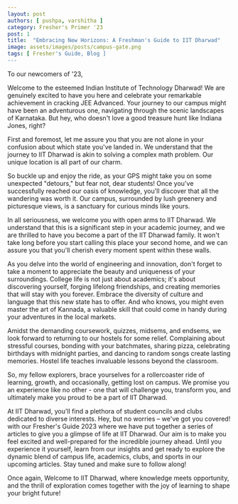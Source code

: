 ```yaml
---
layout: post
authors: [ pushpa, varshitha ]
category: Fresher's Primer '23
post: 1
title:  "Embracing New Horizons: A Freshman's Guide to IIT Dharwad"
image: assets/images/posts/campus-gate.png
tags: [ Fresher's Guide, Blog ]
--- 
```


To our newcomers of '23,

Welcome to the esteemed Indian Institute of Technology Dharwad! We are genuinely excited to have you here and celebrate your remarkable achievement in cracking JEE Advanced. Your journey to our campus might have been an adventurous one, navigating through the scenic landscapes of Karnataka. But hey, who doesn't love a good treasure hunt like Indiana Jones, right?

First and foremost, let me assure you that you are not alone in your confusion about which state you've landed in. We understand that the journey to IIT Dharwad is akin to solving a complex math problem. Our unique location is all part of our charm.

So buckle up and enjoy the ride, as your GPS might take you on some unexpected "detours," but fear not, dear students! Once you've successfully reached our oasis of knowledge, you'll discover that all the wandering was worth it. Our campus, surrounded by lush greenery and picturesque views, is a sanctuary for curious minds like yours.

In all seriousness, we welcome you with open arms to IIT Dharwad. We understand that this is a significant step in your academic journey, and we are thrilled to have you become a part of the IIT Dharwad family. It won't take long before you start calling this place your second home, and we can assure you that you'll cherish every moment spent within these walls.

As you delve into the world of engineering and innovation, don't forget to take a moment to appreciate the beauty and uniqueness of your surroundings. College life is not just about academics; it's about discovering yourself, forging lifelong friendships, and creating memories that will stay with you forever. Embrace the diversity of culture and language that this new state has to offer. And who knows, you might even master the art of Kannada, a valuable skill that could come in handy during your adventures in the local markets.

Amidst the demanding coursework, quizzes, midsems, and endsems, we look forward to returning to our hostels for some relief. Complaining about stressful courses, bonding with your batchmates, sharing pizza, celebrating birthdays with midnight parties, and dancing to random songs create lasting memories. Hostel life teaches invaluable lessons beyond the classroom. 

So, my fellow explorers, brace yourselves for a rollercoaster ride of learning, growth, and occasionally, getting lost on campus. We promise you an experience like no other - one that will challenge you, transform you, and ultimately make you proud to be a part of IIT Dharwad.

At IIT Dharwad, you'll find a plethora of student councils and clubs dedicated to diverse interests. Hey, but no worries – we've got you covered! with our Fresher's Guide 2023 where we have put together a series of articles to give you a glimpse of life at IIT Dharwad. Our aim is to make you feel excited and well-prepared for the incredible journey ahead. Until you experience it yourself, learn from our insights and get ready to explore the dynamic blend of campus life, academics, clubs, and sports in our upcoming articles. Stay tuned and make sure to follow along!

Once again, Welcome to IIT Dharwad, where knowledge meets opportunity, and the thrill of exploration comes together with the joy of learning to shape your bright future!
